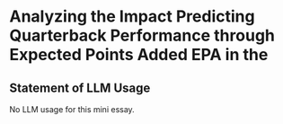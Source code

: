 # Analyzing the Impact Predicting Quarterback Performance through Expected Points Added EPA in the
## Statement of LLM Usage
No LLM usage for this mini essay.
